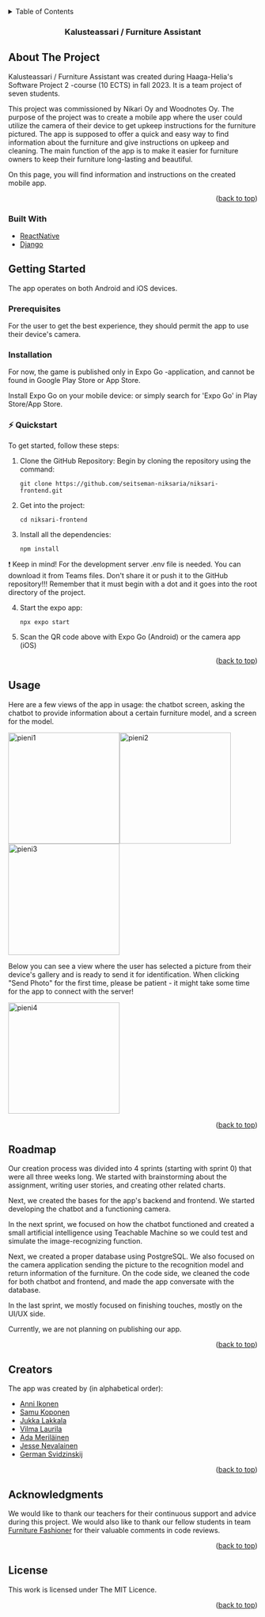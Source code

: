 <!-- Improved compatibility of back to top link: See: https://github.com/othneildrew/Best-README-Template/pull/73 -->
<a name="readme-top"></a>
<!--
*** Thanks for checking out the Best-README-Template. If you have a suggestion
*** that would make this better, please fork the repo and create a pull request
*** or simply open an issue with the tag "enhancement".
*** Don't forget to give the project a star!
*** Thanks again! Now go create something AMAZING! :D
-->



<!-- PROJECT SHIELDS -->
<!--
*** I'm using markdown "reference style" links for readability.
*** Reference links are enclosed in brackets [ ] instead of parentheses ( ).
*** See the bottom of this document for the declaration of the reference variables
*** for contributors-url, forks-url, etc. This is an optional, concise syntax you may use.
*** https://www.markdownguide.org/basic-syntax/#reference-style-links
-->


<!-- TABLE OF CONTENTS -->
<details>
  <summary>Table of Contents</summary>
  <ol>
    <li>
      <a href="#about-the-project">About The Project</a>
      <ul>
        <li><a href="#built-with">Built With</a></li>
      </ul>
    </li>
    <li>
      <a href="#getting-started">Getting Started</a>
      <ul>
        <li><a href="#prerequisites">Prerequisites</a></li>
        <li><a href="#installation">Installation</a></li>
      </ul>
    </li>
    <li><a href="#usage">Usage</a></li>
    <li><a href="#roadmap">Roadmap</a></li>
    <li><a href="#creators">Creators</a></li>
    <li><a href="#acknowledgments">Acknowledgments</a></li>
    <li><a href="#license">License</a></li>
  </ol>
</details>

<h3 align="center">Kalusteassari / Furniture Assistant</h3>



<!-- ABOUT THE PROJECT -->
## About The Project

Kalusteassari / Furniture Assistant was created during Haaga-Helia's Software Project 2 -course (10 ECTS) in fall 2023. It is a team project of seven students.

This project was commissioned by Nikari Oy and Woodnotes Oy. The purpose of the project was to create a mobile app where the user could utilize the camera of their device to get upkeep instructions for the furniture pictured. The app is supposed to offer a quick and easy way to find information about the furniture and give instructions on upkeep and cleaning. The main function of the app is to make it easier for furniture owners to keep their furniture long-lasting and beautiful.

On this page, you will find information and instructions on the created mobile app.

<p align="right">(<a href="#readme-top">back to top</a>)</p>



### Built With

- <a href="https://reactnative.dev/">ReactNative</a>
- <a href="https://www.djangoproject.com/">Django</a>



<!-- GETTING STARTED -->
## Getting Started

The app operates on both Android and iOS devices.

### Prerequisites

For the user to get the best experience, they should permit the app to use their device's camera.

### Installation

For now, the game is published only in Expo Go -application, and cannot be found in Google Play Store or App Store.

Install Expo Go on your mobile device: <a href="https://expo.dev/"></a> or simply search for 'Expo Go' in Play Store/App Store.

### ⚡️ Quickstart

To get started, follow these steps:

1. Clone the GitHub Repository: Begin by cloning the repository using the command:
   ```
   git clone https://github.com/seitseman-niksaria/niksari-frontend.git
   ```
2. Get into the project:
   ```
   cd niksari-frontend
   ```
3. Install all the dependencies:
   ```
   npm install
   ```
   
:exclamation: Keep in mind!
For the development server .env file is needed. You can download it from Teams files. Don't share it or push it to the GitHub repository!!!
Remember that it must begin with a dot and it goes into the root directory of the project.

 
4. Start the expo app:
   ```
   npx expo start
   ```
6. Scan the QR code above with Expo Go (Android) or the camera app (iOS)

<p align="right">(<a href="#readme-top">back to top</a>)</p>



<!-- USAGE EXAMPLES -->
## Usage

Here are a few views of the app in usage: the chatbot screen, asking the chatbot to provide information about a certain furniture model, and a screen for the model.

<img width="225" alt="pieni1" src="https://github.com/seitseman-niksaria/documentation/assets/122804701/f3c1234b-9286-4576-a8ab-748f670730f3"><img width="225" alt="pieni2" src="https://github.com/seitseman-niksaria/documentation/assets/122804701/af847a6e-71b5-454b-a3a3-6622696a9017"><img width="225" alt="pieni3" src="https://github.com/seitseman-niksaria/documentation/assets/122804701/a7e94604-5a01-4e42-9e23-5614f6e46687">

Below you can see a view where the user has selected a picture from their device's gallery and is ready to send it for identification. When clicking "Send Photo" for the first time, please be patient - it might take some time for the app to connect with the server!

<img width="225" alt="pieni4" src="https://github.com/seitseman-niksaria/documentation/assets/122804701/e719908d-628d-4285-83d9-6f1fa919da94">


<p align="right">(<a href="#readme-top">back to top</a>)</p>


<!-- ROADMAP -->
## Roadmap

Our creation process was divided into 4 sprints (starting with sprint 0) that were all three weeks long. We started with brainstorming about the assignment, writing user stories, and creating other related charts.

Next, we created the bases for the app's backend and frontend. We started developing the chatbot and a functioning camera.

In the next sprint, we focused on how the chatbot functioned and created a small artificial intelligence using Teachable Machine so we could test and simulate the image-recognizing function.

Next, we created a proper database using PostgreSQL. We also focused on the camera application sending the picture to the recognition model and return information of the furniture. On the code side, we cleaned the code for both chatbot and frontend, and made the app conversate with the database.

In the last sprint, we mostly focused on finishing touches, mostly on the UI/UX side.

Currently, we are not planning on publishing our app. 

<p align="right">(<a href="#readme-top">back to top</a>)</p>



<!-- CREATORS -->
## Creators

The app was created by (in alphabetical order):

- <a href="https://github.com/anni-ikonen">Anni Ikonen</a>
- <a href="https://github.com/SProkopios">Samu Koponen</a>
- <a href="https://github.com/JukkaLak">Jukka Lakkala</a>
- <a href="https://github.com/vilma-l">Vilma Laurila</a>
- <a href="https://github.com/adaamariaa">Ada Meriläinen</a>
- <a href="https://github.com/Suppiluliumas">Jesse Nevalainen</a>
- <a href="https://github.com/svidzger">German Svidzinskij</a>

<p align="right">(<a href="#readme-top">back to top</a>)</p>



<!-- ACKNOWLEDGMENTS -->
## Acknowledgments

We would like to thank our teachers for their continuous support and advice during this project. We would also like to thank our fellow students in team <a href="https://github.com/Furniture-Fashioner-Team/furniture-fashioner-app-android">Furniture Fashioner</a> for their valuable comments in code reviews.

<p align="right">(<a href="#readme-top">back to top</a>)</p>



<!-- LICENSE -->
## License

This work is licensed under The MIT Licence.

<p align="right">(<a href="#readme-top">back to top</a>)</p>
